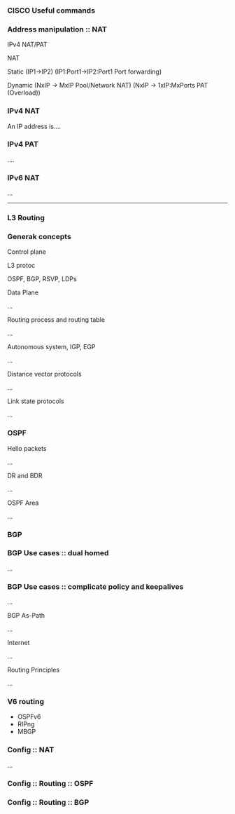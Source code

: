 ### CISCO Useful commands

### Address manipulation :: NAT

IPv4 NAT/PAT

NAT

Static (IP1->IP2) (IP1:Port1->IP2:Port1 Port forwarding)

Dynamic (NxIP -> MxIP Pool/Network NAT) (NxIP -> 1xIP:MxPorts PAT (Overload))

### IPv4 NAT

An IP address is....

### IPv4 PAT

....

### IPv6 NAT

...

----

### L3 Routing

### Generak concepts

Control plane

L3 protoc

OSPF, BGP, RSVP, LDPs

Data Plane

...

Routing process and routing table 

...

Autonomous system, IGP, EGP

...

Distance vector protocols

...

Link state protocols

...


### OSPF

Hello packets

...

DR and BDR

...

OSPF Area

...

### BGP 

### BGP Use cases :: dual homed

...

### BGP Use cases :: complicate policy and keepalives

...

BGP As-Path

...

Internet

...

Routing Principles

...


### V6 routing

- OSPFv6
- RIPng
- MBGP


### Config :: NAT

...

### Config :: Routing :: OSPF



### Config :: Routing :: BGP


### 



### 